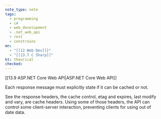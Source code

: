 ```yaml
---
note_type: note
tags:
  - programming
  - c#
  - web_development
  - .net_web_api
  - rest
  - constrains
mn:
  - "[[12 Web Dev]]}"
  - "[[13.7 C Sharp]]"
kt: theorical
checked:
---
```

[[13.9 ASP.NET Core Web API|ASP.NET Core Web API]]

Each response message must explicitly state if it can be cached or not. 

See the response headers, the cache control, etag and expires, last modify and vary, are cache headers. Using some of those headers, the API can control some client-server interaction, preventing clients for using out of date data. 